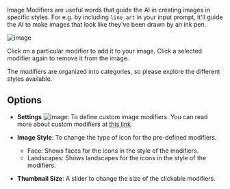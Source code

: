 Image Modifiers are useful words that guide the AI in creating images in specific styles. For e.g. by including `line art` in your input prompt, it'll guide the AI to make images that look like they've been drawn by an ink pen.

![image](https://github.com/easydiffusion/easydiffusion/assets/844287/fffc2bbb-1bb1-4034-aa7f-1164faf0d21f)

Click on a particular modifier to add it to your image. Click a selected modifier again to remove it from the image.

The modifiers are organized into categories, so please explore the different styles available.

## Options

* **Settings** ![image](https://github.com/easydiffusion/easydiffusion/assets/844287/c08b7590-bc54-4240-bb2f-561a52e17351): To define custom image modifiers. You can read more about custom modifiers at [this link](https://github.com/easydiffusion/easydiffusion/wiki/Custom-Modifiers).

* **Image Style**: To change the type of icon for the pre-defined modifiers.
  * Face: Shows faces for the icons in the style of the modifiers.
  * Landscapes: Shows landscapes for the icons in the style of the modifiers.

* **Thumbnail Size**: A slider to change the size of the clickable modifiers.